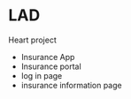 # LAD
Heart project 
* Insurance App 
* Insurance portal
* log in page 
* insurance information page
